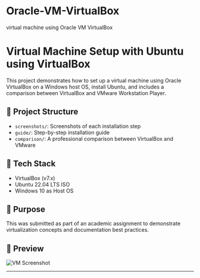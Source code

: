 # Oracle-VM-VirtualBox
virtual machine using Oracle VM VirtualBox
# Virtual Machine Setup with Ubuntu using VirtualBox

This project demonstrates how to set up a virtual machine using Oracle VirtualBox on a Windows host OS, install Ubuntu, and includes a comparison between VirtualBox and VMware Workstation Player.

## 📁 Project Structure

- `screenshots/`: Screenshots of each installation step
- `guide/`: Step-by-step installation guide
- `comparison/`: A professional comparison between VirtualBox and VMware

## 🚀 Tech Stack

- VirtualBox (v7.x)
- Ubuntu 22.04 LTS ISO
- Windows 10 as Host OS

## 📌 Purpose

This was submitted as part of an academic assignment to demonstrate virtualization concepts and documentation best practices.

## 📸 Preview

![VM Screenshot](screenshots/step2_create_vm.png)

---

